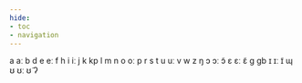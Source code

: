 ```yaml
---
hide:
- toc
- navigation
---
```

a
aː
b
d
e
eː
f
h
i
iː
j
k
kp
l
m
n
o
oː
p
r
s
t
u
uː
v
w
z
ŋ
ɔ
ɔː
ɔ̃
ɛ
ɛː
ɛ̃
ɡ
ɡb
ɪ
ɪː
ɪ̃
ɰ
ʊ
ʊː
ʊ̃
ʔ
